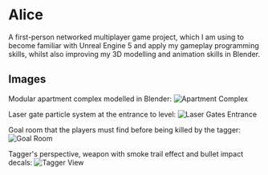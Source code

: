 # Alice
 
A first-person networked multiplayer game project, which I am using to become familiar with Unreal Engine 5 and apply my gameplay programming skills, whilst also improving my 3D modelling and animation skills in Blender.

## Images

Modular apartment complex modelled in Blender:
![Apartment Complex](https://github.com/cmason2/Alice/blob/main/Alice1.png?raw=true)

Laser gate particle system at the entrance to level:
![Laser Gates Entrance](https://github.com/cmason2/Alice/blob/main/Alice2.png?raw=true)

Goal room that the players must find before being killed by the tagger:
![Goal Room](https://github.com/cmason2/Alice/blob/main/Alice3.png?raw=true)

Tagger's perspective, weapon with smoke trail effect and bullet impact decals:
![Tagger View](https://github.com/cmason2/Alice/blob/main/Alice4.png?raw=true)
